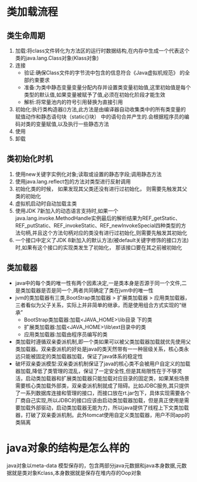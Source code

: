 # 类加载流程
## 类生命周期
1. 加载:将class文件转化为方法区的运行时数据结构,在内存中生成一个代表这个类的java.lang.Class对象(Klass对象)
2. 连接
    + 验证:确保Class文件的字节流中包含的信息符合《Java虚拟机规范》 的全部约束要求
    + 准备:为类中静态变量变量分配内存并设置类变量初始值,这里初始值是每个类型的默认值,如果变量被赋予了值,必须在初始化阶段才能生效
    + 解析:将常量池内的符号引用替换为直接引用
3. 初始化:执行类构造器<clinit>()方法,此方法是由编译器自动收集类中的所有类变量的赋值动作和静态语句块（static{}块） 中的语句合并产生的.会根据程序员的编码对类的变量赋值,以及执行一些静态方法
4. 使用
5. 卸载

## 类初始化时机
1. 使用new关键字实例化对象;读取或设置的静态字段;调用静态方法
2. 使用java.lang.reflect包的方法对类型进行反射调用
3. 初始化类的时候， 如果发现其父类还没有进行过初始化， 则需要先触发其父类的初始化
4. 虚拟机启动时自动加载主类
5. 使用JDK 7新加入的动态语言支持时,如果一个java.lang.invoke.MethodHandle实例最后的解析结果为REF_getStatic、REF_putStatic、REF_invokeStatic、REF_newInvokeSpecial四种类型的方法句柄,并且这个方法句柄对应的类没有进行过初始化,则需要先触发其初始化
6. 一个接口中定义了JDK 8新加入的默认方法(被default关键字修饰的接口方法)时,如果有这个接口的实现类发生了初始化， 那该接口要在其之前被初始化

## 类加载器
+ java中的每个类的唯一性有两个因素决定,一是类本身是否源于同一个文件,二是类加载器是否是同一个,两者共同确定了类在jvm中的唯一性
+ jvm的类加载器有三类,BootStrap类加载器 >  扩展类加载器 > 应用类加载器，三者看似为父子关系，实际上并非简单的继承，而是使用组合方式实现的“继承”
    - BootStrap类加载器:加载<JAVA_HOME>\lib目录 下的类
    - 扩展类加载器:加载<JAVA_HOME>\lib\ext目录中的类
    - 应用类加载器:加载由程序员编写的类
+ 类加载时遵循双亲委派机制,即一个类如果可以被父类加载器加载就优先使用父类加载器。双亲委派机的好处是java的类天然带有一一种层级关系，核心类永远只能被固定的类加载器加载，保证了java体系的稳定性
+ 破坏双亲委派模型:双亲委派机制保证了java的核心类不会被用户自定义的加载器加载,降低了类管理的混乱，保证了一定安全性,但是其局限性在于不够灵活，启动类加载器和扩展类加载器只能加载对应目录的固定类，如果某些场景需要核心类加载外部类，双亲委派机制就成了阻碍。比如JDBC服务,其只提供了一系列数据库连接和管理的接口，而接口放在rt.jar包下，具体实现需要各个厂商自己实现,所以JDBC的接口应该由启动类加载器加载，但是真正使用是需要加载外部驱动，启动类加载器无能为力，所以java提供了线程上下文类加载器，打破了双亲委派机制。此外tomcat使用自定义类加载器，用户不同app的类隔离

# java对象的结构是怎么样的
java对象以meta-data 模型保存的，包含两部分java元数据和java本身数据,元数据就是类对象Kclass,本身数据就是保存在堆内存的Oop对象
